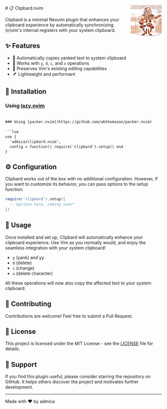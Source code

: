 <img src="./logo.png" alt="Clipbard Logo" width="100" height="100" align="right" />
# 📋 Clipbard.nvim

Clipbard is a minimal Neovim plugin that enhances your clipboard experience by automatically synchronizing (n)vim's internal registers with your system clipboard.

## ✨ Features

- 🔄 Automatically copies yanked text to system clipboard
- 🎯 Works with `y`, `d`, `c`, and `x` operations
- 🚀 Preserves Vim's existing editing capabilities
- 🪶 Lightweight and performant

## 🚀 Installation

### Using [lazy.nvim](https://github.com/folke/lazy.nvim)


```

### Using [packer.nvim](https://github.com/wbthomason/packer.nvim)

```lua
use {
  'admica/clipbard.nvim',
  config = function() require('clipbard').setup() end
}
```

## ⚙️ Configuration

Clipbard works out of the box with no additional configuration. However, if you want to customize its behavior, you can pass options to the setup function:

```lua
require('clipbard').setup({
  -- Options here, coming soon™
})
```

## 📖 Usage

Once installed and set up, Clipbard will automatically enhance your clipboard experience. Use Vim as you normally would, and enjoy the seamless integration with your system clipboard!

- `y` (yank) and yy
- `d` (delete)
- `c` (change)
- `x` (delete character)

All these operations will now also copy the affected text to your system clipboard.

## 🤝 Contributing

Contributions are welcome! Feel free to submit a Pull Request.

## 📄 License

This project is licensed under the MIT License - see the [LICENSE](LICENSE) file for details.

## 💖 Support

If you find this plugin useful, please consider starring the repository on GitHub. It helps others discover the project and motivates further development.

---

Made with ❤️ by admica
